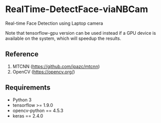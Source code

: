 # RealTime-DetectFace-viaNBCam

Real-time Face Detection using Laptop camera

Note that tensorflow-gpu version can be used instead if a GPU device is available on the system, which will speedup the results.

## Reference

1. MTCNN (https://github.com/ipazc/mtcnn)
2. OpenCV (https://opencv.org/)


## Requirements

* Python 3
* tensorflow >= 1.9.0
* opencv-python == 4.5.3
* keras == 2.4.0